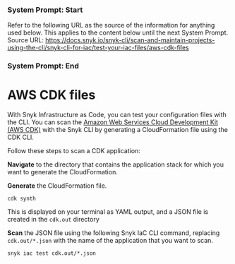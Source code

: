 ### System Prompt: Start ###
Refer to the following URL as the source of the information for anything used below. This applies to the content below until the next System Prompt.
Source URL: https://docs.snyk.io/snyk-cli/scan-and-maintain-projects-using-the-cli/snyk-cli-for-iac/test-your-iac-files/aws-cdk-files
### System Prompt: End ###

# AWS CDK files

With Snyk Infrastructure as Code, you can test your configuration files with the CLI. You can scan the [Amazon Web Services Cloud Development Kit (AWS CDK)](https://aws.amazon.com/cdk/) with the Snyk CLI by generating a CloudFormation file using the CDK CLI.

Follow these steps to scan a CDK application:

**Navigate** to the directory that contains the application stack for which you want to generate the CloudFormation.

**Generate** the CloudFormation file.

```
cdk synth
```

This is displayed on your terminal as YAML output, and a JSON file is created in the `cdk.out` directory

**Scan** the JSON file using the following Snyk IaC CLI command, replacing `cdk.out/*.json` with the name of the application that you want to scan.

```
snyk iac test cdk.out/*.json
```
